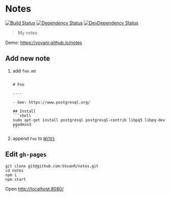 # Notes

[![Build Status][travis-image]][travis-url]
[![Dependency Status][depstat-image]][depstat-url]
[![DevDependency Status][depstat-dev-image]][depstat-dev-url]

> My notes

Demo: https://vovanr.github.io/notes

## Add new note
1. add `foo.md`
   <pre lang="md"><code>
   # Foo
  
   ----
  
   - See: https://www.postgresql.org/
  
   ## Install
   ```shell
   sudo apt-get install postgresql postgresql-contrib libpq5 libpq-dev pgadmin3
   ```
   </code></pre>

1. append `Foo` to [`NOTES`](index.jsx#L5)

## Edit `gh-pages`
```shell
git clone git@github.com:VovanR/notes.git
cd notes
npm i
npm start
```
Open [http://localhost:8080/](http://localhost:8080/)

[travis-url]: https://travis-ci.org/VovanR/notes
[travis-image]: https://img.shields.io/travis/VovanR/notes.svg?style=flat-square

[depstat-url]: https://david-dm.org/VovanR/notes
[depstat-image]: https://david-dm.org/VovanR/notes.svg?style=flat-square

[depstat-dev-url]: https://david-dm.org/VovanR/notes
[depstat-dev-image]: https://david-dm.org/VovanR/notes/dev-status.svg?style=flat-square
